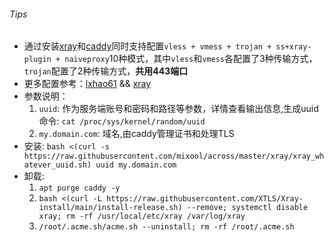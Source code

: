 ###### Tips
* 通过安装[xray](https://github.com/XTLS/Xray-core/releases)和[caddy](https://github.com/caddyserver/caddy/releases)同时支持配置`vless + vmess + trojan + ss+xray-plugin + naiveproxy`10种模式，其中`vless`和`vmess`各配置了3种传输方式，`trojan`配置了2种传输方式，**共用443端口**  
* 更多配置参考：[lxhao61](https://github.com/lxhao61/integrated-examples) && [xray](https://github.com/XTLS/Xray-examples)  
* 参数说明：
  1. `uuid`: 作为服务端账号和密码和路径等参数，详情查看输出信息,生成uuid命令: `cat /proc/sys/kernel/random/uuid`
  2. `my.domain.com`: 域名,由caddy管理证书和处理TLS
* 安装: `bash <(curl -s https://raw.githubusercontent.com/mixool/across/master/xray/xray_whatever_uuid.sh) uuid my.domain.com`
* 卸载: 
  1. `apt purge caddy -y`
  2. `bash <(curl -L https://raw.githubusercontent.com/XTLS/Xray-install/main/install-release.sh) --remove; systemctl disable xray; rm -rf /usr/local/etc/xray /var/log/xray`
  3. `/root/.acme.sh/acme.sh --uninstall; rm -rf /root/.acme.sh`
